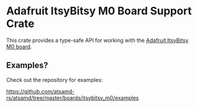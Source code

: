 # Adafruit ItsyBitsy M0 Board Support Crate

This crate provides a type-safe API for working with the [Adafruit ItsyBitsy M0
board](https://www.adafruit.com/product/3727).

## Examples?

Check out the repository for examples:

https://github.com/atsamd-rs/atsamd/tree/master/boards/itsybitsy_m0/examples

